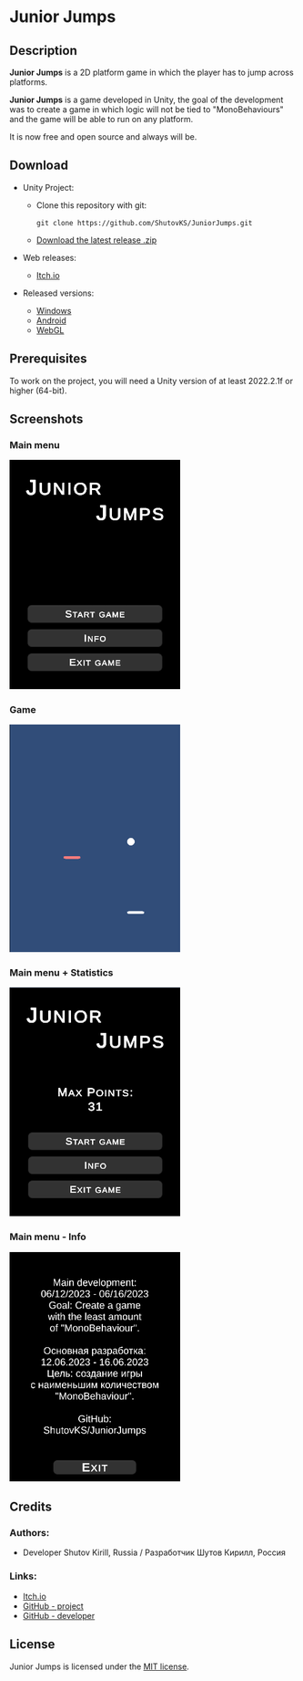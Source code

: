 # Junior Jumps

## Description

**Junior Jumps** is a 2D platform game in which the player has to jump across platforms.

**Junior Jumps** is a game developed in Unity, the goal of the development was to create a game in which logic will not
be tied to "MonoBehaviours" and the game will be able to run on any platform.

It is now free and open source and always will be.

## Download

* Unity Project:
    * Clone this repository with git:
        ```shell
        git clone https://github.com/ShutovKS/JuniorJumps.git
        ```
    * [Download the latest release .zip](https://github.com/ShutovKS/JuniorJumps/archive/refs/heads/main.zip)


* Web releases:
    * [Itch.io](https://shutovks.itch.io/juniorjumps)


* Released versions:
    * [Windows](https://github.com/ShutovKS/JuniorJumps/releases)
    * [Android](https://github.com/ShutovKS/JuniorJumps/releases)
    * [WebGL](https://github.com/ShutovKS/JuniorJumps/releases)

## Prerequisites

To work on the project, you will need a Unity version of at least 2022.2.1f or higher (64-bit).

## Screenshots

### Main menu

<img alt="Screenshot" src="Resources/Screenshots1.png" title="Screenshot" width="300"/>

### Game

<img alt="Screenshot" src="Resources/Screenshots2.png" title="Screenshot" width="300"/>

### Main menu + Statistics

<img alt="Screenshot" src="Resources/Screenshots3.png" title="Screenshot" width="300"/>

### Main menu - Info

<img alt="Screenshot" src="Resources/Screenshots4.png" title="Screenshot" width="300"/>

## Credits

### Authors:

* Developer Shutov Kirill, Russia / Разработчик Шутов Кирилл, Россия

### Links:

* [Itch.io](https://shutovks.itch.io/juniorjumps)
* [GitHub - project](https://github.com/ShutovKS/JuniorJumps)
* [GitHub - developer](https://github.com/ShutovKS)

## License

Junior Jumps is licensed under the [MIT license](LICENSE.md).
